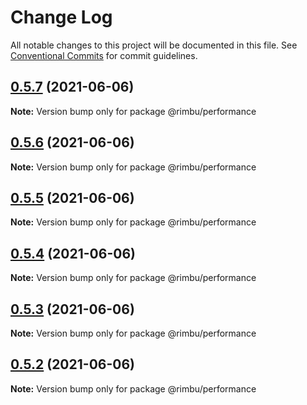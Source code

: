 # Change Log

All notable changes to this project will be documented in this file.
See [Conventional Commits](https://conventionalcommits.org) for commit guidelines.

## [0.5.7](https://github.com/rimbu-org/rimbu/compare/@rimbu/performance@0.5.6...@rimbu/performance@0.5.7) (2021-06-06)

**Note:** Version bump only for package @rimbu/performance





## [0.5.6](https://github.com/rimbu-org/rimbu/compare/@rimbu/performance@0.5.5...@rimbu/performance@0.5.6) (2021-06-06)

**Note:** Version bump only for package @rimbu/performance





## [0.5.5](https://github.com/rimbu-org/rimbu/compare/@rimbu/performance@0.5.4...@rimbu/performance@0.5.5) (2021-06-06)

**Note:** Version bump only for package @rimbu/performance





## [0.5.4](https://github.com/rimbu-org/rimbu/compare/@rimbu/performance@0.5.3...@rimbu/performance@0.5.4) (2021-06-06)

**Note:** Version bump only for package @rimbu/performance





## [0.5.3](https://github.com/rimbu-org/rimbu/compare/@rimbu/performance@0.5.2...@rimbu/performance@0.5.3) (2021-06-06)

**Note:** Version bump only for package @rimbu/performance





## [0.5.2](https://github.com/rimbu-org/rimbu/compare/@rimbu/performance@0.5.1...@rimbu/performance@0.5.2) (2021-06-06)

**Note:** Version bump only for package @rimbu/performance
